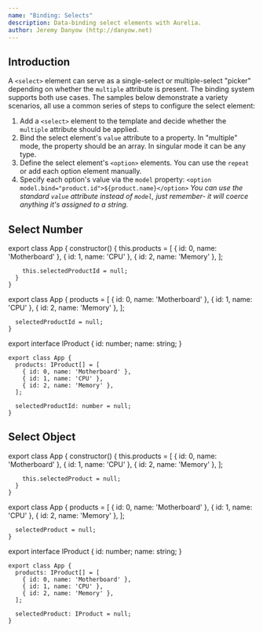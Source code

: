 ```yaml
---
name: "Binding: Selects"
description: Data-binding select elements with Aurelia.
author: Jeremy Danyow (http://danyow.net)
---
```


## Introduction

A `<select>` element can serve as a single-select or multiple-select "picker" depending on whether the `multiple` attribute is present. The binding system supports both use cases. The samples below demonstrate a variety scenarios, all use a common series of steps to configure the select element:

1. Add a `<select>` element to the template and decide whether the `multiple` attribute should be applied.
2. Bind the select element's `value` attribute to a property. In "multiple" mode, the property should be an array. In singular mode it can be any type.
3. Define the select element's `<option>` elements. You can use the `repeat` or add each option element manually.
4. Specify each option's value via the `model` property:
  `<option model.bind="product.id">${product.name}</option>`
   *You can use the standard `value` attribute instead of `model`, just remember- it will coerce anything it's assigned to a string.*

## Select Number

<code-listing heading="app${context.language.fileExtension}">
  <source-code lang="ES 2015">
    export class App {
      constructor() {
        this.products = [
          { id: 0, name: 'Motherboard' },
          { id: 1, name: 'CPU' },
          { id: 2, name: 'Memory' },
        ];

        this.selectedProductId = null;
      }
    }
  </source-code>
  <source-code lang="ES 2016">
    export class App {
      products = [
        { id: 0, name: 'Motherboard' },
        { id: 1, name: 'CPU' },
        { id: 2, name: 'Memory' },
      ];

      selectedProductId = null;
    }
  </source-code>
  <source-code lang="TypeScript">
    export interface IProduct {
       id: number;
       name: string;
    }

    export class App {
      products: IProduct[] = [
        { id: 0, name: 'Motherboard' },
        { id: 1, name: 'CPU' },
        { id: 2, name: 'Memory' },
      ];

      selectedProductId: number = null;
    }
  </source-code>
</code-listing>
<code-listing heading="app.html">
  <source-code lang="HTML">
    <template>
      <label>
        Select product:<br>
        <select value.bind="selectedProductId">
          <option model.bind="null">Choose...</option>
          <option repeat.for="product of products"
                  model.bind="product.id">
            ${product.id} - ${product.name}
          </option>
        </select>
      </label>
      Selected product ID: ${selectedProductId}
    </template>
  </source-code>
</code-listing>

<au-demo heading="Select number demo">
  <source-code src="example/binding-selects/single/numbers/app.js"></source-code>
</au-demo>

## Select Object

<code-listing heading="app${context.language.fileExtension}">
  <source-code lang="ES 2015">
    export class App {
      constructor() {
        this.products = [
          { id: 0, name: 'Motherboard' },
          { id: 1, name: 'CPU' },
          { id: 2, name: 'Memory' },
        ];

        this.selectedProduct = null;
      }
    }
  </source-code>
  <source-code lang="ES 2016">
    export class App {
      products = [
        { id: 0, name: 'Motherboard' },
        { id: 1, name: 'CPU' },
        { id: 2, name: 'Memory' },
      ];

      selectedProduct = null;
    }
  </source-code>
  <source-code lang="TypeScript">
    export interface IProduct {
       id: number;
       name: string;
    }

    export class App {
      products: IProduct[] = [
        { id: 0, name: 'Motherboard' },
        { id: 1, name: 'CPU' },
        { id: 2, name: 'Memory' },
      ];

      selectedProduct: IProduct = null;
    }
  </source-code>
</code-listing>
<code-listing heading="app.html">
  <source-code lang="HTML">
    <template>
      <label>
        Select product:<br>
        <select value.bind="selectedProduct">
          <option model.bind="null">Choose...</option>
          <option repeat.for="product of products"
                  model.bind="product">
            ${product.id} - ${product.name}
          </option>
        </select>
      </label>

      Selected product: ${selectedProduct.id} - ${selectedProduct.name}
    </template>
  </source-code>
</code-listing>

<au-demo heading="Select object demo">
  <source-code src="example/binding-selects/single/objects/app.js"></source-code>
</au-demo>

## Select Object with Matcher

You may run into situations where the object your select element's value is bound does not have reference equality with any of the objects your option element model properties are bound to. The select's value object might "match" one of the option objects by id, but they may not be the same object instance. To support this scenario you can override Aurelia's default "matcher" which is a equality comparison function that looks like this: `(a, b) => a === b`. You can substitute a function of your choosing that has the right logic to compare your objects.

<code-listing heading="app${context.language.fileExtension}">
  <source-code lang="ES 2015">
    export class App {
      constructor() {
        this.products = [
          { id: 0, name: 'Motherboard' },
          { id: 1, name: 'CPU' },
          { id: 2, name: 'Memory' },
        ];

        this.productMatcher = (a, b) => a.id === b.id;

        this.selectedProduct = { id: 1, name: 'CPU' };
      }
    }
  </source-code>
  <source-code lang="ES 2016">
    export class App {
      products = [
        { id: 0, name: 'Motherboard' },
        { id: 1, name: 'CPU' },
        { id: 2, name: 'Memory' },
      ];

      productMatcher = (a, b) => a.id === b.id;

      selectedProduct = { id: 1, name: 'CPU' };
    }
  </source-code>
  <source-code lang="TypeScript">
    export interface IProduct {
       id: number;
       name: string;
    }

    export class App {
      products: IProduct[] = [
        { id: 0, name: 'Motherboard' },
        { id: 1, name: 'CPU' },
        { id: 2, name: 'Memory' },
      ];

      productMatcher = (a, b) => a.id === b.id;

      selectedProduct: IProduct = { id: 1, name: 'CPU' };
    }
  </source-code>
</code-listing>
<code-listing heading="app.html">
  <source-code lang="HTML">
    <template>
      <label>
        Select product:<br>
        <select value.bind="selectedProduct" matcher.bind="productMatcher">
          <option model.bind="null">Choose...</option>
          <option repeat.for="product of products"
                  model.bind="product">
            ${product.id} - ${product.name}
          </option>
        </select>
      </label>

      Selected product: ${selectedProduct.id} - ${selectedProduct.name}
    </template>
  </source-code>
</code-listing>

<au-demo heading="Select object matcher demo">
  <source-code src="example/binding-selects/single/objects-matcher/app.js"></source-code>
</au-demo>


## Select Boolean

<code-listing heading="app${context.language.fileExtension}">
  <source-code lang="ES 2015">
    export class App {
      constructor() {
        likesTacos = null;
      }
    }
  </source-code>
  <source-code lang="ES 2016">
    export class App {
      likesTacos = null;
    }
  </source-code>
  <source-code lang="TypeScript">
    export class App {
      likesTacos = null;
    }
  </source-code>
</code-listing>
<code-listing heading="app.html">
  <source-code lang="HTML">
    <template>
      <label>
        Do you like tacos?:
        <select value.bind="likesTacos">
          <option model.bind="null">Choose...</option>
          <option model.bind="true">Yes</option>
          <option model.bind="false">No</option>
        </select>
      </label>
      likesTacos: ${likesTacos}
    </template>
  </source-code>
</code-listing>

<au-demo heading="Select boolean demo">
  <source-code src="example/binding-selects/single/booleans/app.js"></source-code>
</au-demo>

## Select String

<code-listing heading="app${context.language.fileExtension}">
  <source-code lang="ES 2015">
    export class App {
      constructor() {
        this.products = ['Motherboard', 'CPU', 'Memory'];
        this.selectedProduct = '';
      }
    }
  </source-code>
  <source-code lang="ES 2016">
    export class App {
      products = ['Motherboard', 'CPU', 'Memory'];
      selectedProduct = '';
    }
  </source-code>
  <source-code lang="TypeScript">
    export class App {
      products: string[] = ['Motherboard', 'CPU', 'Memory'];
      selectedProduct: string = '';
    }
  </source-code>
</code-listing>
<code-listing heading="app.html">
  <source-code lang="HTML">
    <template>
      <label>
        Select product:<br>
        <select value.bind="selectedProduct">
          <option value="">Choose...</option>
          <option repeat.for="product of products"
                  value.bind="product">
            ${product}
          </option>
        </select>
      </label>
      Selected product: ${selectedProduct}
    </template>
  </source-code>
</code-listing>

<au-demo heading="Select string demo">
  <source-code src="example/binding-selects/single/strings/app.js"></source-code>
</au-demo>

## Multiple Select Numbers

<code-listing heading="app${context.language.fileExtension}">
  <source-code lang="ES 2015">
    export class App {
      constructor() {
        this.products = [
          { id: 0, name: 'Motherboard' },
          { id: 1, name: 'CPU' },
          { id: 2, name: 'Memory' },
        ];

        this.selectedProductIds = [];
      }
    }
  </source-code>
  <source-code lang="ES 2016">
    export class App {
      products = [
        { id: 0, name: 'Motherboard' },
        { id: 1, name: 'CPU' },
        { id: 2, name: 'Memory' },
      ];

      selectedProductIds = [];
    }
  </source-code>
  <source-code lang="TypeScript">
    export interface IProduct {
       id: number;
       name: string;
    }

    export class App {
      products: IProduct[] = [
        { id: 0, name: 'Motherboard' },
        { id: 1, name: 'CPU' },
        { id: 2, name: 'Memory' },
      ];

      selectedProductIds: number[] = [];
    }
  </source-code>
</code-listing>

<code-listing heading="app.html">
  <source-code lang="HTML">
    <template>
      <label>
        Select products:
        <select multiple value.bind="selectedProductIds">
          <option repeat.for="product of products"
                  model.bind="product.id">
            ${product.id} - ${product.name}
          </option>
        </select>
      </label>
      Selected product IDs: ${selectedProductIds}
    </template>
  </source-code>
</code-listing>

<au-demo heading="Select multiple numbers demo">
  <source-code src="example/binding-selects/multiple/numbers/app.js"></source-code>
</au-demo>

## Multiple Select Objects

<code-listing heading="app${context.language.fileExtension}">
  <source-code lang="ES 2015">
    export class App {
      constructor() {
        products = [
          { id: 0, name: 'Motherboard' },
          { id: 1, name: 'CPU' },
          { id: 2, name: 'Memory' },
        ];

        selectedProducts = [];
      }
    }
  </source-code>
  <source-code lang="ES 2016">
    export class App {
      products = [
        { id: 0, name: 'Motherboard' },
        { id: 1, name: 'CPU' },
        { id: 2, name: 'Memory' },
      ];

      selectedProducts = [];
    }
  </source-code>
  <source-code lang="TypeScript">
    export interface IProduct {
       id: number;
       name: string;
    }

    export class App {
      products: IProduct[] = [
        { id: 0, name: 'Motherboard' },
        { id: 1, name: 'CPU' },
        { id: 2, name: 'Memory' },
      ];

      selectedProducts: IProduct[] = [];
    }
  </source-code>
</code-listing>

<code-listing heading="app.html">
  <source-code lang="HTML">
    <template>
      <label>
        Select products:
        <select multiple value.bind="selectedProducts">
          <option repeat.for="product of products"
                  model.bind="product">
            ${product.id} - ${product.name}
          </option>
        </select>
      </label>

      Selected products:
      <ul>
        <li repeat.for="product of selectedProducts">${product.id} - ${product.name}</li>
      </ul>
    </template>
  </source-code>
</code-listing>

<au-demo heading="Select multiple objects demo">
  <source-code src="example/binding-selects/multiple/objects/app.js"></source-code>
</au-demo>

## Multiple Select Strings

<code-listing heading="app${context.language.fileExtension}">
  <source-code lang="ES 2015">
    export class App {
      constructor() {
        this.products = ['Motherboard', 'CPU', 'Memory'];
        this.selectedProducts = [];
      }
    }
  </source-code>
  <source-code lang="ES 2016">
    export class App {
      products = ['Motherboard', 'CPU', 'Memory'];
      selectedProducts = [];
    }
  </source-code>
  <source-code lang="TypeScript">
    export class App {
      products: string[] = ['Motherboard', 'CPU', 'Memory'];
      selectedProducts: string[] = [];
    }
  </source-code>
</code-listing>

<code-listing heading="app.html">
  <source-code lang="HTML">
    <template>
      <label>
        Select products:
        <select multiple value.bind="selectedProducts">
          <option repeat.for="product of products"
                  value.bind="product">
            ${product}
          </option>
        </select>
      </label>
      Selected products: ${selectedProducts}
    </template>
  </source-code>
</code-listing>

<au-demo heading="Select multiple strings demo">
  <source-code src="example/binding-selects/multiple/strings/app.js"></source-code>
</au-demo>
